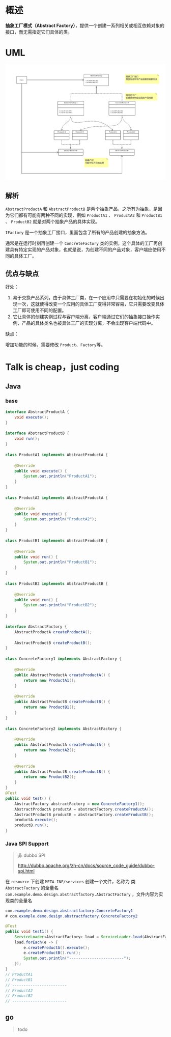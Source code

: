 # 概述

**抽象工厂模式（Abstract Factory）**，提供一个创建一系列相关或相互依赖对象的接口，而无需指定它们具体的类。

# UML

![abstract](abstract.png)

## 解析

 `AbstractProductA` 和 `AbstractProductB` 是两个抽象产品，之所有为抽象，是因为它们都有可能有两种不同的实现，例如 `ProductA1` 、 `ProductA2` 和 `ProductB1` 、 `ProductB2` 就是对两个抽象产品的具体实现。

`IFactory` 是一个抽象工厂接口，里面包含了所有的产品创建的抽象方法。

通常是在运行时刻再创建一个 `ConcreteFactory` 类的实例，这个具体的工厂再创建具有特定实现的产品对象，也就是说，为创建不同的产品对象，客户端应使用不同的具体工厂。

## 优点与缺点

好处：

1. 易于交换产品系列，由于具体工厂类，在一个应用中只需要在初始化的时候出现一次，这就使得改变一个应用的具体工厂变得非常容易，它只需要改变具体工厂即可使用不同的配置。
2. 它让具体的创建实例过程与客户端分离，客户端通过它们的抽象接口操作实例，产品的具体类名也被具体工厂的实现分离，不会出现客户端代码中。

缺点：

增加功能的时候，需要修改 `Product`、`Factory`等。



# Talk is cheap，just coding

## Java

### base

```java
interface AbstractProductA {
    void execute();
}

interface AbstractProductB {
    void run();
}

class ProductA1 implements AbstractProductA {

    @Override
    public void execute() {
        System.out.println("ProductA1");
    }
}

class ProductA2 implements AbstractProductA {

    @Override
    public void execute() {
        System.out.println("ProductA2");
    }
}

class ProductB1 implements AbstractProductB {

    @Override
    public void run() {
        System.out.println("ProductB1");
    }
}

class ProductB2 implements AbstractProductB {

    @Override
    public void run() {
        System.out.println("ProductB2");
    }
}

interface AbstractFactory {
    AbstractProductA createProductA();

    AbstractProductB createProductB();
}

class ConcreteFactory1 implements AbstractFactory {

    @Override
    public AbstractProductA createProductA() {
        return new ProductA1();
    }

    @Override
    public AbstractProductB createProductB() {
        return new ProductB1();
    }
}

class ConcreteFactory2 implements AbstractFactory {

    @Override
    public AbstractProductA createProductA() {
        return new ProductA2();
    }

    @Override
    public AbstractProductB createProductB() {
        return new ProductB2();
    }
}
@Test
public void test() {
    AbstractFactory abstractFactory = new ConcreteFactory1();
    AbstractProductA productA = abstractFactory.createProductA();
    AbstractProductB productB = abstractFactory.createProductB();
    productA.execute();
    productB.run();
}
```

### Java SPI Support

> 非 dubbo SPI 
>
> http://dubbo.apache.org/zh-cn/docs/source_code_guide/dubbo-spi.html

在 `resource` 下创建 `META-INF/services` 创建一个文件，名称为 类 `AbstractFactory` 的全量名 `com.example.demo.design.abstractfactory.AbstractFactory` ，文件内容为实现类的全量名

```java
com.example.demo.design.abstractfactory.ConcreteFactory1
# com.example.demo.design.abstractfactory.ConcreteFactory2
```

```java
@Test
public void test1() {
    ServiceLoader<AbstractFactory> load = ServiceLoader.load(AbstractFactory.class);
    load.forEach(e -> {
        e.createProductA().execute();
        e.createProductB().run();
        System.out.println("------------------------");
    });
}
// ProductA1
// ProductB1
// ------------------------
// ProductA2
// ProductB2
// ------------------------
```

## go

> todo

